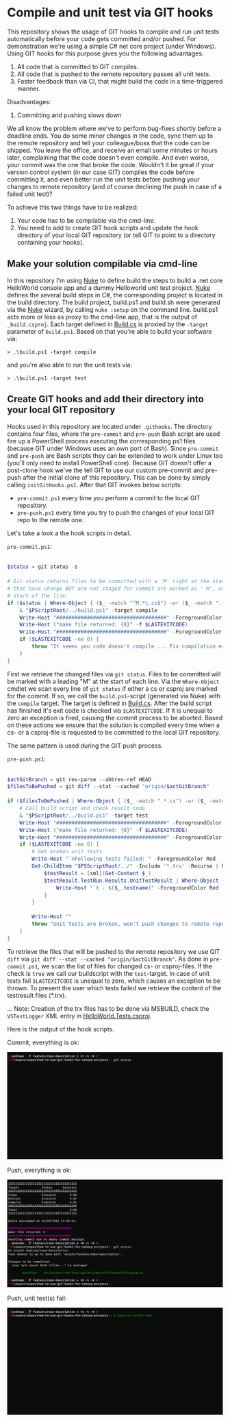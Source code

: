 # Compile and unit test via GIT hooks

This repository shows the usage of GIT hooks to compile and run unit tests automatically before your code gets committed and/or pushed. For demonstration we're using a simple C# net core project (under Windows). Using GIT hooks for this purpose gives you the following advantages:

1. All code that is committed to GIT compiles.
2. All code that is pushed to the remote repository passes all unit tests.
3. Faster feedback than via CI, that might build the code in a time-triggered manner.

Disadvantages:

1. Committing and pushing slows down

We all know the problem where we've to perform bug-fixes shortly before a deadline ends. You do some minor changes in the code, sync them up to the remote repository and tell your colleague/boss that the code can be shipped. You leave the office, and receive an email some minutes or hours later, complaining that the code doesn't even compile. And even worse, your commit was the one that broke the code. Wouldn't it be great if your version control system (in our case GIT) compiles the code before committing it, and even better run the unit tests before pushing your changes to remote repository (and of course declining the push in case of a failed unit test)?

To achieve this two things have to be realized:

1. Your code has to be compilable via the cmd-line.
2. You need to add to create GIT hook scripts and update the hook directory of your local GIT repository (or tell GIT to point to a directory containing your hooks).

## Make your solution compilable via cmd-line

In this repository I'm using [Nuke](https://nuke.build) to define build the steps to build a .net core HelloWorld console app and a dummy Helloworld unit test project. [Nuke](https://nuke.build) defines the several build steps in C#, the corresponding project is located in the build directory. The build project, build.ps1 and build.sh were generated via the [Nuke](https://nuke.build) wizard, by calling ```nuke :setup``` on the command line. build.ps1 acts more or less as proxy to the cmd-line app, that is the output of ```_build.csproj```. Each target defined in [Build.cs](https://github.com/moerwald/how-to-use-git-hooks-for-csharp-projects/blob/master/build/Build.cs) is proxied by the ```-target``` parameter of ```build.ps1```. Based on that you're able to build your software via:

```
> .\build.ps1 -target compile
```

and you're also able to run the unit tests via:

```
> .\build.ps1 -target test
```

## Create GIT hooks and add their directory into your local GIT repository

Hooks used in this repository are located under ```.githooks```. The directory contains four files, where the ```pre-commit``` and ```pre-push``` Bash script are used fire up a PowerShell process executing the corresponding ps1 files (because GIT under Windows uses an own port of Bash). Since ```pre-commit``` and ```pre-push``` are Bash scripts they can be extended to work under Linux too (you'll only need to install PowerShell core). Because GIT doesn't offer a post-clone hook we've the tell GIT to use our custom pre-commit and pre-push after the initial clone of this repository. This can be done by simply calling ```initGitHooks.ps1```. After that GIT invokes below scripts:

* ```pre-commit.ps1``` every time you perform a commit to the local GIT repository.
* ```pre-push.ps1``` every time you try to push the changes of your local GIT repo to the remote one.

Let's take a look a the hook scripts in detail.

```pre-commit.ps1```:

```PowerShell

$status = git status -s

# Git status returns files to be committed with a 'M' right at the start of the line, files
# that have change BUT are not staged for commit are marked as ' M', notice the space at the
# start of the line.
if ($status | Where-Object { ($_ -match "^M.*\.cs$") -or ($_ -match ".*.csproj") }){
	& "$PScriptRoot/../build.ps1" -target compile
	Write-Host "####################################" -ForegroundColor Magenta
	Write-Host ("make file returned: {0}" -f $LASTEXITCODE)
	Write-Host "####################################" -ForegroundColor Magenta
	if ($LASTEXITCODE -ne 0) {
		throw "It seems you code doesn't compile ... Fix compilation error(s) before commiting"
	}
}

```

First we retrieve the changed files via ```git status```. Files to be committed will be marked with a leading "M" at the start of each line. Via the ```Where-Object``` cmdlet we scan every line of ```git status``` if either a cs or csproj are marked for the commit. If so, we call the ```build.ps1```-script (generated via Nuke) with the ```compile``` target. The target is defined in [Build.cs](https://github.com/moerwald/c-sharp-git-hooks/blob/feature/repo-description/build/Build.cs). After the build script has finished it's exit code is checked via `$LASTEXITCODE`. If it is unequal to zero an exception is fired, causing the commit process to be aborted. Based on these actions we ensure that the solution is compiled every time when a cs- or a csproj-file is requested to be committed to the local GIT repository.

The same pattern is used during the GIT push process.


```pre-push.ps1```:

```PowerShell

$actGitBranch = git rev-parse --abbrev-ref HEAD
$filesToBePushed = git diff --stat --cached "origin/$actGitBranch"

if ($filesToBePushed | Where-Object { ($_ -match ".*.cs") -or ($_ -match ".*.csproj") } ){
	# Call build script and check result code
	& "$PScriptRoot/../build.ps1" -target test
	Write-Host "####################################" -ForegroundColor Magenta
	Write-Host ("make file returned: {0}" -f $LASTEXITCODE)
	Write-Host "####################################" -ForegroundColor Magenta
	if ($LASTEXITCODE -ne 0) {
		# Get broken unit tests
		Write-Host "`nFollowing tests failed: " -ForegroundColor Red
		Get-ChildItem "$PSScriptRoot/../" -Include '*.trx' -Recurse | ForEach-Object {
			$testResult = [xml](Get-Content $_)
			$testResult.TestRun.Results.UnitTestResult | Where-Object { $_.outcome -eq "Failed" } | ForEach-Object {
				Write-Host "`t - $($_.testname)" -ForegroundColor Red
			}
		}

		Write-Host ""
		throw "Unit tests are broken, won't push changes to remote repository"
	}
}

```

To retrieve the files that will be pushed to the remote repository we use GIT `diff` via `git diff --stat --cached "origin/$actGitBranch"`. As done in `pre-commit.ps1`, we scan the list of files for changed cs- or csproj-files. If the check is `true` we call our buildscript with the `test`-target. In case of unit tests fail `$LASTEXITCODE` is unequal to zero, which causes an exception to be thrown. To present the user which tests failed we retrieve the content of the testresult files (*.trx).

... Note: Creation of the trx files has to be done via MSBUILD, check the `VSTestLogger` XML entry in [HelloWorld.Tests.csproj](https://github.com/moerwald/how-to-use-git-hooks-for-csharp-projects/blob/84cbab0c960e04825ba4a8cd7507e66aa47d558e/src/project-cmd-line-app/HelloWorld/HelloWorld.Tests/HelloWorld.Tests.csproj#L15).


Here is the output of the hook scripts.

Commit, everything is ok:

![commit gif](docu/gifs/git-commit-hook.gif)

Push, everything is ok:

![push gif](docu/gifs/git-push-hook.gif)

Push, unit test(s) fail:

![push fail gif](docu/gifs/git-push-hook-failure.gif)
